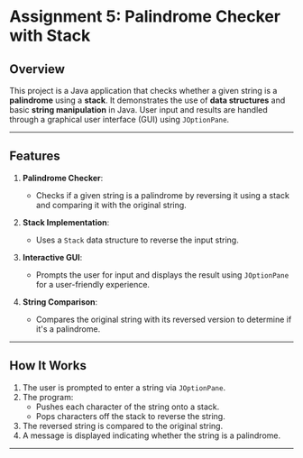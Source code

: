 # Assignment 5: Palindrome Checker with Stack

## **Overview**
This project is a Java application that checks whether a given string is a **palindrome** using a **stack**. It demonstrates the use of **data structures** and basic **string manipulation** in Java. User input and results are handled through a graphical user interface (GUI) using `JOptionPane`.

---

## **Features**
1. **Palindrome Checker**:
   - Checks if a given string is a palindrome by reversing it using a stack and comparing it with the original string.

2. **Stack Implementation**:
   - Uses a `Stack` data structure to reverse the input string.

3. **Interactive GUI**:
   - Prompts the user for input and displays the result using `JOptionPane` for a user-friendly experience.

4. **String Comparison**:
   - Compares the original string with its reversed version to determine if it's a palindrome.

---

## **How It Works**
1. The user is prompted to enter a string via `JOptionPane`.
2. The program:
   - Pushes each character of the string onto a stack.
   - Pops characters off the stack to reverse the string.
3. The reversed string is compared to the original string.
4. A message is displayed indicating whether the string is a palindrome.

---
